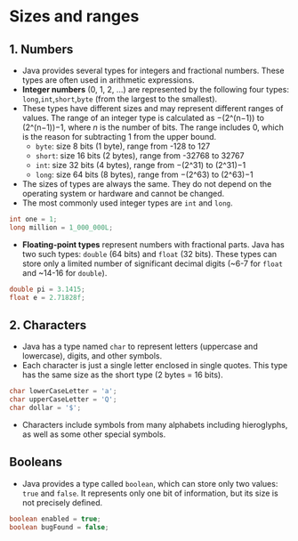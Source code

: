 # Sizes and ranges
## 1. Numbers
* Java provides several types for integers and fractional numbers. These types are often used in arithmetic expressions.
* **Integer numbers** (0, 1, 2, …) are represented by the following four types: `long`,`int`,`short`,`byte` (from the largest to the smallest). 
* These types have different sizes and may represent different ranges of values. The range of an integer type is calculated as −(2^(n−1)) to (2^(n−1))−1, where *n* is the number of bits. The range includes 0, which is the reason for subtracting 1 from the upper bound.
	* `byte`: size 8 bits (1 byte), range from -128 to 127
	* `short`: size 16 bits (2 bytes), range from -32768 to 32767
	* `int`: size 32 bits (4 bytes), range from −(2^31) to (2^31)−1
	* `long`: size 64 bits (8 bytes), range from −(2^63) to (2^63)−1
* The sizes of types are always the same. They do not depend on the operating system or hardware and cannot be changed.
* The most commonly used integer types are `int` and `long`.
```java
int one = 1;
long million = 1_000_000L; 
```
* **Floating-point types** represent numbers with fractional parts. Java has two such types: `double` (64 bits) and `float` (32 bits). These types can store only a limited number of significant decimal digits (~6-7 for `float` and ~14-16 for `double`).
```java
double pi = 3.1415;
float e = 2.71828f; 
```

## 2. Characters
* Java has a type named `char` to represent letters (uppercase and lowercase), digits, and other symbols.
* Each character is just a single letter enclosed in single quotes. This type has the same size as the short type (2 bytes = 16 bits).
```java
char lowerCaseLetter = 'a';
char upperCaseLetter = 'Q';
char dollar = '$'; 
```
* Characters include symbols from many alphabets including hieroglyphs, as well as some other special symbols.


## Booleans
* Java provides a type called `boolean`, which can store only two values: `true` and `false`. It represents only one bit of information, but its size is not precisely defined.
```java
boolean enabled = true;
boolean bugFound = false;  
```
